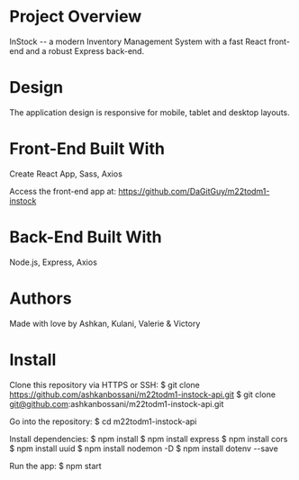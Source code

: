 # Project Overview
InStock -- a modern Inventory Management System with a fast React front-end and a robust Express back-end. 

# Design
The application design is responsive for mobile, tablet and desktop layouts.

# Front-End Built With
Create React App, Sass, Axios 

Access the front-end app at: https://github.com/DaGitGuy/m22todm1-instock 

# Back-End Built With
Node.js, Express, Axios

# Authors
Made with love by Ashkan, Kulani, Valerie & Victory

# Install
Clone this repository via HTTPS or SSH:
$ git clone https://github.com/ashkanbossani/m22todm1-instock-api.git
$ git clone git@github.com:ashkanbossani/m22todm1-instock-api.git

Go into the repository:
$ cd m22todm1-instock-api

Install dependencies:
$ npm install
$ npm install express
$ npm install cors
$ npm install uuid
$ npm install nodemon -D
$ npm install dotenv --save

Run the app:
$ npm start